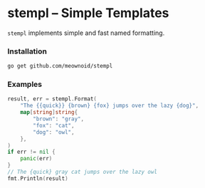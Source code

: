 # stempl – Simple Templates

`stempl` implements simple and fast named formatting.

### Installation
```bash
go get github.com/meownoid/stempl
```

### Examples
```go
result, err = stempl.Format(
    "The {{quick}} {brown} {fox} jumps over the lazy {dog}",
    map[string]string{
        "brown": "gray",
        "fox": "cat",
        "dog": "owl",
    },
)
if err != nil {
    panic(err)
}
// The {quick} gray cat jumps over the lazy owl
fmt.Println(result)
```
